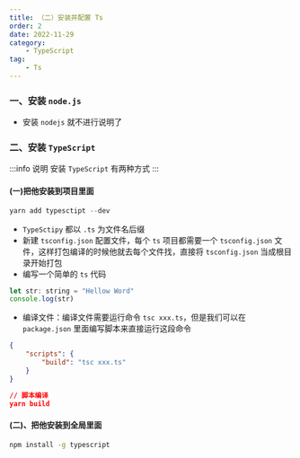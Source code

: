 ```yaml
---
title: （二）安装并配置 Ts
order: 2
date: 2022-11-29
category:
    - TypeScript
tag: 
    - Ts
---
```



### 一、安装 `node.js`

- 安装 `nodejs` 就不进行说明了


### 二、安装 `TypeScript`
:::info 说明
安装 `TypeScript` 有两种方式
:::
#### (一)把他安装到项目里面
```js
yarn add typesctipt --dev
```
- `TypeSctipy` 都以 `.ts` 为文件名后缀
- 新建 `tsconfig.json` 配置文件，每个 `ts` 项目都需要一个 `tsconfig.json`  文件，这样打包编译的时候他就去每个文件找，直接将 `tsconfig.json` 当成根目录开始打包
- 编写一个简单的 `ts` 代码
```js
let str: string = "Hellow Word"
console.log(str)
```
- 编译文件：编译文件需要运行命令 `tsc xxx.ts`，但是我们可以在 `package.json` 里面编写脚本来直接运行这段命令
```json
{
    "scripts": {
        "build": "tsc xxx.ts"
    }
}

// 脚本编译
yarn build
```


#### (二)、把他安装到全局里面
```sh
npm install -g typescript
```